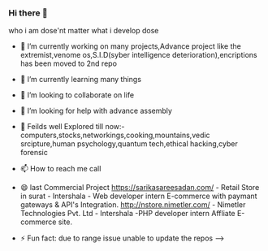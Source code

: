 ### Hi there 👋
who i am dose'nt matter what i develop dose

- 🔭 I’m currently working on many projects,Advance project like the extremist,venome os,S.I.D(syber intelligence deterioration),encriptions has been moved to 2nd repo
- 🌱 I’m currently learning many things 
- 👯 I’m looking to collaborate on life
- 🤔 I’m looking for help with advance assembly
- 💬 Feilds well Explored till now:-computers,stocks,networkings,cooking,mountains,vedic srcipture,human psychology,quantum tech,ethical hacking,cyber forensic
- 📫 How to reach me call
- 😄 last Commercial Project 
  https://sarikasareesadan.com/  - Retail Store in surat - Intershala - Web developer intern 
  E-commerce with paymant gateways & API's Integration.
  http://nstore.nimetler.com/   - Nimetler Technologies Pvt. Ltd - Intershala -PHP developer intern
  Affliate E-commerce site.
  
- ⚡ Fun fact: due to range issue unable to update the repos
-->
